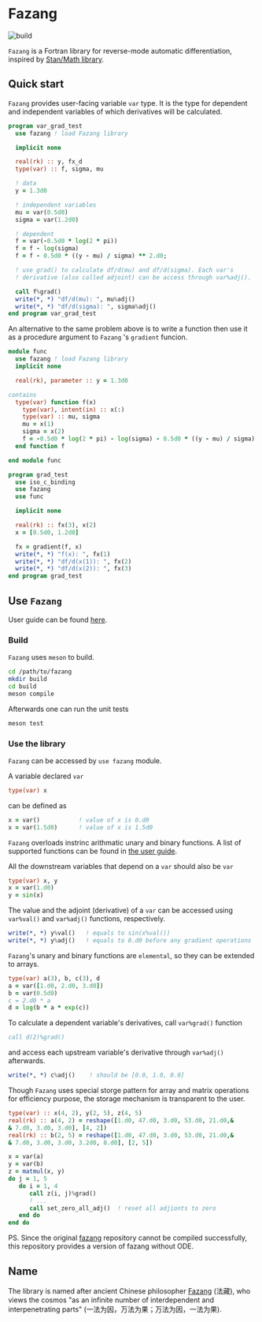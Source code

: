 # Fazang

![build](https://github.com/zoziha/fazang/actions/workflows/build.yml/badge.svg)

`Fazang` is a Fortran library for reverse-mode automatic differentiation, inspired by [Stan/Math library](https://mc-stan.org/users/interfaces/math).


## Quick start

`Fazang` provides user-facing variable `var` type. It is the type for dependent and independent variables of which derivatives will be calculated.

```fortran
program var_grad_test
  use fazang ! load Fazang library

  implicit none

  real(rk) :: y, fx_d
  type(var) :: f, sigma, mu

  ! data
  y = 1.3d0

  ! independent variables
  mu = var(0.5d0)
  sigma = var(1.2d0)

  ! dependent
  f = var(-0.5d0 * log(2 * pi))
  f = f - log(sigma)
  f = f - 0.5d0 * ((y - mu) / sigma) ** 2.d0;

  ! use grad() to calculate df/d(mu) and df/d(sigma). Each var's
  ! derivative (also called adjoint) can be access through var%adj().

  call f%grad()
  write(*, *) "df/d(mu): ", mu%adj()
  write(*, *) "df/d(sigma): ", sigma%adj()
end program var_grad_test
```

An alternative to the same problem above is to write a function then use it as a procedure argument to `Fazang` 's `gradient` funcion.

```fortran
module func
  use fazang ! load Fazang library
  implicit none

  real(rk), parameter :: y = 1.3d0

contains
  type(var) function f(x)
    type(var), intent(in) :: x(:)
    type(var) :: mu, sigma
    mu = x(1)
    sigma = x(2)
    f = -0.5d0 * log(2 * pi) - log(sigma) - 0.5d0 * ((y - mu) / sigma) ** 2.d0;
  end function f

end module func

program grad_test
  use iso_c_binding
  use fazang
  use func

  implicit none

  real(rk) :: fx(3), x(2)
  x = [0.5d0, 1.2d0]

  fx = gradient(f, x)
  write(*, *) "f(x): ", fx(1)
  write(*, *) "df/d(x(1)): ", fx(2)
  write(*, *) "df/d(x(2)): ", fx(3)
end program grad_test
```


## Use `Fazang`

User guide can be found [here](https://github.com/yizhang-yiz/fazang/blob/main/doc/fazang_user_guide.pdf).


### Build

`Fazang` uses `meson` to build.

```bash
cd /path/to/fazang
mkdir build
cd build
meson compile
```

Afterwards one can run the unit tests

```bash
meson test
```


### Use the library

`Fazang` can be accessed by `use fazang` module.

A variable declared `var`

```fortran
type(var) x
```

can be defined as

```fortran
x = var()           ! value of x is 0.d0
x = var(1.5d0)      ! value of x is 1.5d0
```

`Fazang` overloads instrinc arithmatic unary and binary functions. A list of supported functions can be found in [the user guide](https://github.com/yizhang-yiz/fazang/blob/main/doc/fazang_user_guide.pdf).

All the downstream variables that depend on a `var` should also be `var`

```fortran
type(var) x, y
x = var(1.d0)
y = sin(x)
```

The value and the adjoint (derivative) of a `var` can be accessed using `var%val()` and `var%adj()` functions, respectively.

```fortran
write(*, *) y%val()   ! equals to sin(x%val())
write(*, *) y%adj()   ! equals to 0.d0 before any gradient operations
```

`Fazang`'s unary and binary functions are `elemental`, so they can be extended to arrays.

```fortran
type(var) a(3), b, c(3), d
a = var([1.d0, 2.d0, 3.d0])
b = var(0.5d0)
c = 2.d0 * a
d = log(b * a * exp(c))
```

To calculate a dependent variable's derivatives, call `var%grad()` function

```fortran
call d(2)%grad()
```

and access each upstream variable's derivative through `var%adj()` afterwards.

```fortran
write(*, *) c%adj()    ! should be [0.0, 1.0, 0.0]
```

Though `Fazang` uses special storge pattern for array and matrix operations for efficiency purpose, the storage mechanism is transparent to the user.

```fortran
type(var) :: x(4, 2), y(2, 5), z(4, 5)
real(rk) :: a(4, 2) = reshape([1.d0, 47.d0, 3.d0, 53.d0, 21.d0,&
& 7.d0, 3.d0, 3.d0], [4, 2])
real(rk) :: b(2, 5) = reshape([1.d0, 47.d0, 3.d0, 53.d0, 21.d0,&
& 7.d0, 3.d0, 3.d0, 3.2d0, 8.d0], [2, 5])

x = var(a)
y = var(b)
z = matmul(x, y)
do j = 1, 5
   do i = 1, 4
      call z(i, j)%grad()
      ! ...
      call set_zero_all_adj()  ! reset all adjionts to zero
   end do
end do
```

PS. Since the original [fazang](https://github.com/yizhang-yiz/fazang) repository
cannot be compiled successfully, this repository provides a version of fazang without ODE.

## Name

The library is named after ancient Chinese philosopher [Fazang](https://en.wikipedia.org/wiki/Fazang) (法藏), who views the cosmos "as an infinite number of interdependent and interpenetrating parts" (一法为因，万法为果；万法为因，一法为果).
